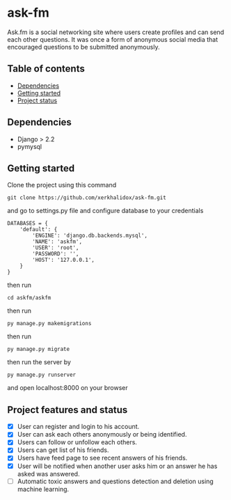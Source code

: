 # ask-fm
Ask.fm is a social networking site where users create profiles and can send each other questions. It was once a form of anonymous social media that encouraged questions to be submitted anonymously.
## Table of contents
* [Dependencies](#dependencies)
* [Getting started](#getting-started)
* [Project status](#project-status)

## Dependencies
* Django > 2.2
* pymysql
## Getting started
Clone the project using this command
~~~ 
git clone https://github.com/xerkhalidox/ask-fm.git
~~~
and go to settings.py file and configure database to your credentials 
~~~
DATABASES = {
    'default': {
        'ENGINE': 'django.db.backends.mysql',
        'NAME': 'askfm',
        'USER': 'root',
        'PASSWORD': '',
        'HOST': '127.0.0.1',
    }
}
~~~
then run
~~~
cd askfm/askfm
~~~
then run
~~~
py manage.py makemigrations
~~~
then run 
~~~
py manage.py migrate
~~~
then run the server by
~~~
py manage.py runserver
~~~
and open  localhost:8000 on your browser 

## Project features and status
- [x] User can register and login to his account.
- [x] User can ask each others anonymously or being identified.
- [x] Users can follow or unfollow each others.
- [x] Users can get list of his friends.
- [x] Users have feed page to see recent answers of his friends.
- [x] User will be notified when another user asks him or an answer he has asked was answered.
- [ ] Automatic toxic answers and questions detection and deletion using machine learning.  
